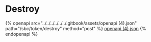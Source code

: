 # Destroy

{% openapi src="../../../../../../.gitbook/assets/openapi (4).json" path="/sbc/token/destroy" method="post" %}
[openapi (4).json](<../../../../../../.gitbook/assets/openapi (4).json>)
{% endopenapi %}
